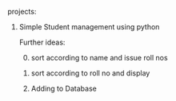  projects:

 1) Simple Student management using python

    Further ideas:
    
     0) sort according to name and issue roll nos
     
     1) sort according to roll no and display
     
     2) Adding to Database
